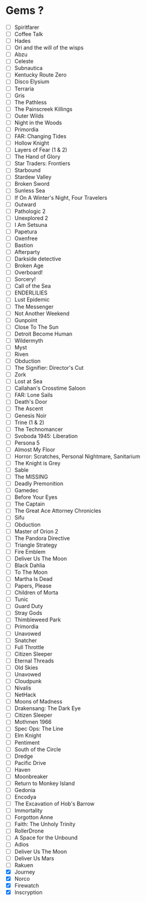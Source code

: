 # Gems ?

- [ ] Spiritfarer
- [ ] Coffee Talk
- [ ] Hades
- [ ] Ori and the will of the wisps
- [ ] Abzu
- [ ] Celeste
- [ ] Subnautica
- [ ] Kentucky Route Zero
- [ ] Disco Elysium
- [ ] Terraria
- [ ] Gris
- [ ] The Pathless
- [ ] The Painscreek Killings
- [ ] Outer Wilds
- [ ] Night in the Woods
- [ ] Primordia
- [ ] FAR: Changing Tides
- [ ] Hollow Knight
- [ ] Layers of Fear (1 & 2)
- [ ] The Hand of Glory
- [ ] Star Traders: Frontiers
- [ ] Starbound
- [ ] Stardew Valley
- [ ] Broken Sword
- [ ] Sunless Sea
- [ ] If On A Winter's Night, Four Travelers
- [ ] Outward
- [ ] Pathologic 2
- [ ] Unexplored 2
- [ ] I Am Setsuna
- [ ] Papetura
- [ ] Oxenfree
- [ ] Bastion
- [ ] Afterparty
- [ ] Darkside detective
- [ ] Broken Age
- [ ] Overboard!
- [ ] Sorcery!
- [ ] Call of the Sea
- [ ] ENDERLILIES
- [ ] Lust Epidemic
- [ ] The Messenger
- [ ] Not Another Weekend
- [ ] Gunpoint
- [ ] Close To The Sun
- [ ] Detroit Become Human
- [ ] Wildermyth
- [ ] Myst
- [ ] Riven
- [ ] Obduction
- [ ] The Signifier: Director's Cut
- [ ] Zork
- [ ] Lost at Sea
- [ ] Callahan's Crosstime Saloon
- [ ] FAR: Lone Sails
- [ ] Death's Door
- [ ] The Ascent
- [ ] Genesis Noir
- [ ] Trine (1 & 2)
- [ ] The Technomancer
- [ ] Svoboda 1945: Liberation
- [ ] Persona 5
- [ ] Almost My Floor
- [ ] Horror: Scratches, Personal Nightmare, Sanitarium
- [ ] The Knight is Grey
- [ ] Sable
- [ ] The MISSING
- [ ] Deadly Premonition
- [ ] Gamedec
- [ ] Before Your Eyes
- [ ] The Captain
- [ ] The Great Ace Attorney Chronicles
- [ ] Sifu
- [ ] Obduction
- [ ] Master of Orion 2
- [ ] The Pandora Directive
- [ ] Triangle Strategy
- [ ] Fire Emblem
- [ ] Deliver Us The Moon
- [ ] Black Dahlia
- [ ] To The Moon
- [ ] Martha Is Dead
- [ ] Papers, Please
- [ ] Children of Morta
- [ ] Tunic
- [ ] Guard Duty
- [ ] Stray Gods
- [ ] Thimbleweed Park
- [ ] Primordia
- [ ] Unavowed
- [ ] Snatcher
- [ ] Full Throttle
- [ ] Citizen Sleeper
- [ ] Eternal Threads
- [ ] Old Skies
- [ ] Unavowed
- [ ] Cloudpunk
- [ ] Nivalis
- [ ] NetHack
- [ ] Moons of Madness
- [ ] Drakensang: The Dark Eye
- [ ] Citizen Sleeper
- [ ] Mothmen 1966
- [ ] Spec Ops: The Line
- [ ] Elm Knight
- [ ] Pentiment
- [ ] South of the Circle
- [ ] Dredge
- [ ] Pacific Drive
- [ ] Haven
- [ ] Moonbreaker
- [ ] Return to Monkey Island
- [ ] Gedonia
- [ ] Encodya
- [ ] The Excavation of Hob's Barrow
- [ ] Immortality
- [ ] Forgotton Anne
- [ ] Faith: The Unholy Trinity
- [ ] RollerDrone
- [ ] A Space for the Unbound
- [ ] Adios
- [ ] Deliver Us The Moon
- [ ] Deliver Us Mars
- [ ] Rakuen
- [x] Journey
- [x] Norco
- [x] Firewatch
- [x] Inscryption
